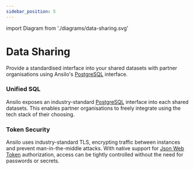 ```yaml
---
sidebar_position: 5
---
```

import Diagram from './diagrams/data-sharing.svg'

# Data Sharing

Provide a standardised interface into your shared datasets with partner organisations
using Ansilo's [PostgreSQL](https://postgresql.org) interface.

<center>
    <Diagram width="70%" height="auto" class="auto-invert" />
</center>

### Unified SQL

Ansilo exposes an industry-standard [PostgreSQL](https://postgresql.org) interface into each shared datasets. 
This enables partner organisations to freely integrate using the tech stack of their choosing.

### Token Security

Ansilo uses industry-standard TLS, encrypting traffic between instances and prevent man-in-the-middle attacks.
With native support for [Json Web Token](https://jwt.io) authorization, access can be tightly controlled 
without the need for passwords or secrets.
